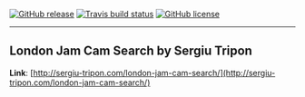 [![GitHub release](https://img.shields.io/github/release/SergiuTripon/london-jam-cam-search.svg)](https://github.com/SergiuTripon/london-jam-cam-search/releases)
[![Travis build status](https://img.shields.io/travis/SergiuTripon/london-jam-cam-search/master.svg)](https://travis-ci.org/SergiuTripon/london-jam-cam-search/)
[![GitHub license](https://img.shields.io/badge/license-MIT-blue.svg)](https://github.com/SergiuTripon/london-jam-cam-search/blob/master/LICENSE.md)

---

## London Jam Cam Search by Sergiu Tripon

**Link**: [http://sergiu-tripon.com/london-jam-cam-search/](http://sergiu-tripon.com/london-jam-cam-search/)